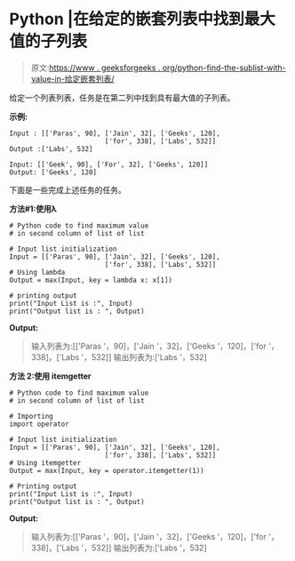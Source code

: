 # Python |在给定的嵌套列表中找到最大值的子列表

> 原文:[https://www . geeksforgeeks . org/python-find-the-sublist-with-value-in-给定嵌套列表/](https://www.geeksforgeeks.org/python-find-the-sublist-with-maximum-value-in-given-nested-list/)

给定一个列表列表，任务是在第二列中找到具有最大值的子列表。

**示例:**

```
Input : [['Paras', 90], ['Jain', 32], ['Geeks', 120],
                        ['for', 338], ['Labs', 532]]
Output :['Labs', 532]

Input: [['Geek', 90], ['For', 32], ['Geeks', 120]]
Output: ['Geeks', 120]

```

下面是一些完成上述任务的任务。

**方法#1:使用λ**

```
# Python code to find maximum value 
# in second column of list of list

# Input list initialization
Input = [['Paras', 90], ['Jain', 32], ['Geeks', 120],
                        ['for', 338], ['Labs', 532]]
# Using lambda 
Output = max(Input, key = lambda x: x[1])

# printing output
print("Input List is :", Input)
print("Output list is : ", Output)
```

**Output:**

> 输入列表为:[['Paras '，90]，['Jain '，32]，['Geeks '，120]，['for '，338]，['Labs '，532]]
> 输出列表为:['Labs '，532]

**方法 2:使用 itemgetter**

```
# Python code to find maximum value 
# in second column of list of list

# Importing
import operator 

# Input list initialization
Input = [['Paras', 90], ['Jain', 32], ['Geeks', 120],
                        ['for', 338], ['Labs', 532]]
# Using itemgetter
Output = max(Input, key = operator.itemgetter(1))

# Printing output
print("Input List is :", Input)
print("Output list is : ", Output)
```

**Output:**

> 输入列表为:[['Paras '，90]，['Jain '，32]，['Geeks '，120]，['for '，338]，['Labs '，532]]
> 输出列表为:['Labs '，532]